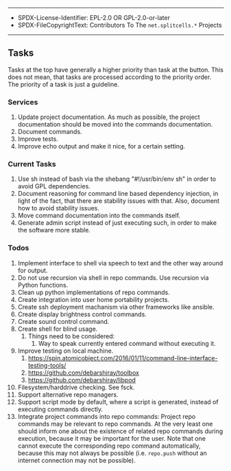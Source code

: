 ----
* SPDX-License-Identifier: EPL-2.0 OR GPL-2.0-or-later
* SPDX-FileCopyrightText: Contributors To The `net.splitcells.*` Projects
----
## Tasks
Tasks at the top have generally a higher priority than task at the button.
This does not mean, that tasks are processed according to the priority order.
The priority of a task is just a guideline.
### Services
1. Update project documentation.
   As much as possible, the project documentation should be moved into the commands documentation.
1. Document commands.
1. Improve tests.
1. Improve echo output and make it nice, for a certain setting.
### Current Tasks
1. Use sh instead of bash via the shebang "#!/usr/bin/env sh" in order to avoid GPL dependencies.
2. Document reasoning for command line based dependency injection,
   in light of the fact, that there are stability issues with that.
   Also, document how to avoid stability issues.
3. Move command documentation into the commands itself.
4. Generate admin script instead of just executing such,
   in order to make the software more stable.
### Todos
1. Implement interface to shell via speech to text and the other way around
   for output.
3. Do not use recursion via shell in repo commands.
   Use recursion via Python functions.
4. Clean up python implementations of repo commands.
5. Create integration into user home portability projects.
6. Create ssh deployment machanism via other frameworks like ansible.
7. Create display brightness control commands.
8. Create sound control command.
9. Create shell for blind usage.
   1. Things need to be considered:
      1. Way to speak currently entered command without executing it.
10. Improve testing on local machine.
    1. https://spin.atomicobject.com/2016/01/11/command-line-interface-testing-tools/
    1. https://github.com/debarshiray/toolbox
    1. https://github.com/debarshiray/libpod
11. Filesystem/harddrive checking. See fsck.
12. Support alternative repo managers.
13. Support script mode by default, where a script is generated,
    instead of executing commands directly.
14. Integrate project commands into repo commands:
   Project repo commands may be relevant to repo commands.
   At the very least one should inform one about the existence of related repo
   commands during execution,
   because it may be important for the user.
   Note that one cannot execute the corresponding repo command automatically,
   because this may not always be possible
   (i.e. `repo.push` without an internet connection may not be possible).
